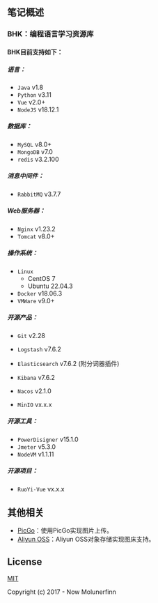 ## 笔记概述

### BHK：编程语言学习资源库

#### BHK目前支持如下：

##### 语言：

- `Java` v1.8
- `Python` v3.11
- `Vue` v2.0+
- `NodeJS` v18.12.1



##### 数据库：

- `MySQL` v8.0+
- `MongoDB` v7.0
- `redis` v3.2.100



##### 消息中间件：

- `RabbitMQ` v3.7.7



##### Web服务器：

- `Nginx` v1.23.2
- `Tomcat` v8.0+



##### 操作系统：

- `Linux`
  -  CentOS 7
  -  Ubuntu 22.04.3
- `Docker` v18.06.3
- `VMWare` v9.0+



##### 开源产品：

- `Git` v2.28

- `Logstash` v7.6.2

- `Elasticsearch` v7.6.2 (附分词器插件)

- `Kibana` v7.6.2

- `Nacos` v2.1.0

- `MinIO` vx.x.x

  



##### 开源工具：

- `PowerDisigner` v15.1.0
- `Jmeter` v5.3.0
- `NodeVM` v1.1.11



##### 开源项目：

- `RuoYi-Vue` vx.x.x







## 其他相关

- [PicGo](https://github.com/Molunerfinn/PicGo)：使用PicGo实现图片上传。
- [Aliyun OSS](https://www.aliyun.com/product/oss)：Aliyun OSS对象存储实现图床支持。





## License

[MIT](http://opensource.org/licenses/MIT)

Copyright (c) 2017 - Now Molunerfinn